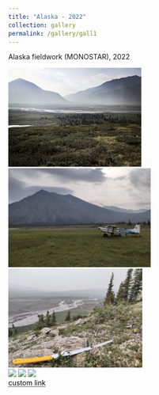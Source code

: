 ```yaml
---
title: "Alaska - 2022"
collection: gallery
permalink: /gallery/gall1
---
```

Alaska fieldwork (MONOSTAR), 2022
<html>
   <img src="/images/ak1.png" height="200">
   <img src="/images/ak2.png" height="200">
   <img src="/images/ak3.png" height="200">
   <br><img src="images/image-004.jpg">
   <img src="images/image-005.jpg">
   <img src="images/image-006.jpg">
   <br><a href="https://www.google.com/" style="color: black; text-decoration: underline;text-decoration-style: dotted;">custom link</a>
</html>
